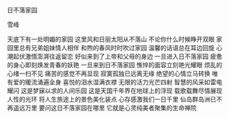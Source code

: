 日不落家园

雪峰


天底下有一处明媚的家园
这里风和日丽太阳从不落山
不论你什么时候睁开双眼
家园里总有兄弟姐妹情人相伴
和煦的春风时时吹过家园
温馨的话语总在耳边回旋
心潮起伏激情澎湃往返留恋
好似来到了上帝和父母的身边
一旦进入日不落家园
疲惫的身心即刻焕发青春的妖艳
一旦来到日不落家园
憔悴的面容立刻艳光耀眼
烦乱的心绪一扫不见
痛苦的感觉不再显现
寂寞孤独已远离无缘
绝望的心情立马转换
唯有爱的暖流涌遍全身
喜悦的泪水湿满衣襟
无限的活力光芒四射
智慧的风采如雷电耀闪
这是梦寐以求的人间乐园
这是天国千年界在地球上的浮现
载歌载舞尽情展现人性的光环
将人生旅途上的景色美化装点
心存感激我们一日千里
仙岛群岛洲已不再遥远万里
要问这日不落家园在哪里
它就是心灵纯美者聚集的生命禅院



